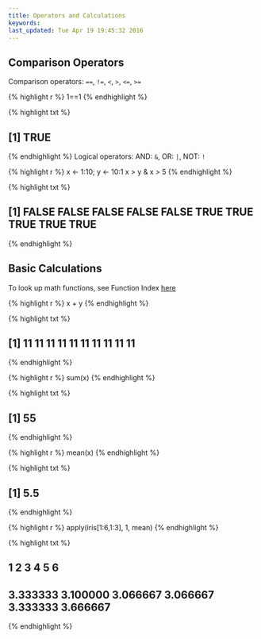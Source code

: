 ```yaml
---
title: Operators and Calculations
keywords: 
last_updated: Tue Apr 19 19:45:32 2016
---
```


## Comparison Operators

Comparison operators: `==`, `!=`, `<`, `>`, `<=`, `>=`

{% highlight r %}
1==1
{% endhighlight %}

{% highlight txt %}
## [1] TRUE
{% endhighlight %}
Logical operators: AND: `&`, OR: `|`, NOT: `!`

{% highlight r %}
x <- 1:10; y <- 10:1
x > y & x > 5
{% endhighlight %}

{% highlight txt %}
##  [1] FALSE FALSE FALSE FALSE FALSE  TRUE  TRUE  TRUE  TRUE  TRUE
{% endhighlight %}

## Basic Calculations

To look up math functions, see Function Index [here](http://cran.at.r-project.org/doc/manuals/R-intro.html#Function-and-variable-index)

{% highlight r %}
x + y
{% endhighlight %}

{% highlight txt %}
##  [1] 11 11 11 11 11 11 11 11 11 11
{% endhighlight %}

{% highlight r %}
sum(x)
{% endhighlight %}

{% highlight txt %}
## [1] 55
{% endhighlight %}

{% highlight r %}
mean(x)
{% endhighlight %}

{% highlight txt %}
## [1] 5.5
{% endhighlight %}

{% highlight r %}
apply(iris[1:6,1:3], 1, mean) 
{% endhighlight %}

{% highlight txt %}
##        1        2        3        4        5        6 
## 3.333333 3.100000 3.066667 3.066667 3.333333 3.666667
{% endhighlight %}

